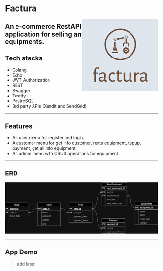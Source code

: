 # Factura
<img align="right" width="250px" src="/image/logo.png">

An e-commerce RestAPI application for selling an equipments.
---
## Tech stacks
- Golang
- Echo
- JWT-Authorization
- REST
- Swagger
- Testify
- PostreSQL
- 3rd party APIs (Xendit and SendGrid)
---
## Features
- An user menu for register and login.
- A customer menu for get info customer, rents equipment, topup, payment, get all info equipment
- An admin menu with CRUD operations for equipment.

---
## ERD
<img src="erd.png">

---
## App Demo
>add later